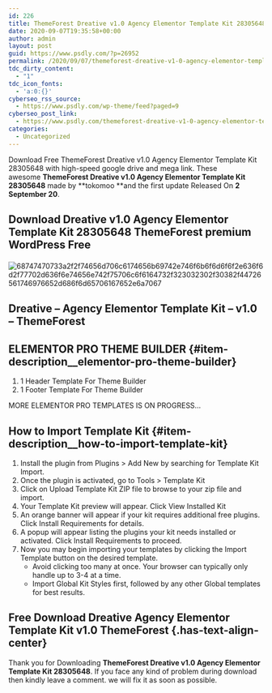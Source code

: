 ```yaml
---
id: 226
title: ThemeForest Dreative v1.0 Agency Elementor Template Kit 28305648
date: 2020-09-07T19:35:58+00:00
author: admin
layout: post
guid: https://www.psdly.com/?p=26952
permalink: /2020/09/07/themeforest-dreative-v1-0-agency-elementor-template-kit-28305648/
tdc_dirty_content:
  - "1"
tdc_icon_fonts:
  - 'a:0:{}'
cyberseo_rss_source:
  - https://www.psdly.com/wp-theme/feed?paged=9
cyberseo_post_link:
  - https://www.psdly.com/themeforest-dreative-v1-0-agency-elementor-template-kit-28305648
categories:
  - Uncategorized
---
```

Download Free ThemeForest Dreative v1.0 Agency Elementor Template Kit 28305648 with high-speed google drive and mega link. These awesome&nbsp;**ThemeForest Dreative v1.0 Agency Elementor Template Kit 28305648**&nbsp;made by&nbsp;**tokomoo&nbsp;**and the first update Released On&nbsp;**2 September 20**.

## **Download Dreative v1.0 Agency Elementor Template Kit 28305648 ThemeForest premium WordPress Free** <figure class="wp-block-image size-large">

![68747470733a2f2f74656d706c6174656b69742e746f6b6f6d6f6f2e636f6d2f77702d636f6e74656e742f75706c6f6164732f323032302f30382f44726561746976652d686f6d65706167652e6a7067](https://camo.envatousercontent.com/45ba02592d0a6c550900873a85c12d2db2aac186/68747470733a2f2f74656d706c6174656b69742e746f6b6f6d6f6f2e636f6d2f77702d636f6e74656e742f75706c6f6164732f323032302f30382f44726561746976652d686f6d65706167652e6a7067 "ThemeForest Dreative v1.0 Agency Elementor Template Kit 28305648 2") </figure> 

## Dreative – Agency Elementor Template Kit – v1.0 – ThemeForest

## ELEMENTOR PRO THEME BUILDER {#item-description__elementor-pro-theme-builder}

  1. 1 Header Template For Theme Builder
  2. 1 Footer Template For Theme Builder

MORE ELEMENTOR PRO TEMPLATES IS ON PROGRESS…

## How to Import Template Kit {#item-description__how-to-import-template-kit}

  1. Install the plugin from Plugins > Add New by searching for Template Kit Import.
  2. Once the plugin is activated, go to Tools > Template Kit
  3. Click on Upload Template Kit ZIP file to browse to your zip file and import.
  4. Your Template Kit preview will appear. Click View Installed Kit
  5. An orange banner will appear if your kit requires additional free plugins. Click Install Requirements for details.
  6. A popup will appear listing the plugins your kit needs installed or activated. Click Install Requirements to proceed.
  7. Now you may begin importing your templates by clicking the Import Template button on the desired template. 
      * Avoid clicking too many at once. Your browser can typically only handle up to 3-4 at a time.
      * Import Global Kit Styles first, followed by any other Global templates for best results.

## **Free Download Dreative Agency Elementor Template Kit v1.0 ThemeForest** {.has-text-align-center}

Thank you for Downloading&nbsp;**ThemeForest Dreative v1.0 Agency Elementor Template Kit 28305648**. If you face any kind of problem during download then kindly leave a comment. we will fix it as soon as possible.